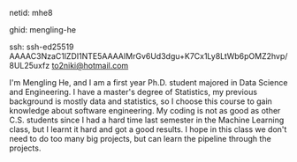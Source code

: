 netid: mhe8

ghid: mengling-he

ssh: ssh-ed25519 AAAAC3NzaC1lZDI1NTE5AAAAIMrGv6Ud3dgu+K7Cx1Ly8LtWb6pOMZ2hvp/8UL25uxfz to2niki@hotmail.com


I'm Mengling He, and I am a first year Ph.D. student majored in Data Science and Engineering. 
I have a master's degree of  Statistics, my previous background is mostly data and statistics, so I choose this course to gain knowledge about software engineering.
My coding is not as good as other C.S. students since I had a hard time last semester in the Machine Learning class, but I learnt it hard and got a good results.
I hope in this class we don't need to do too many big projects, but can learn the pipeline through the projects.

